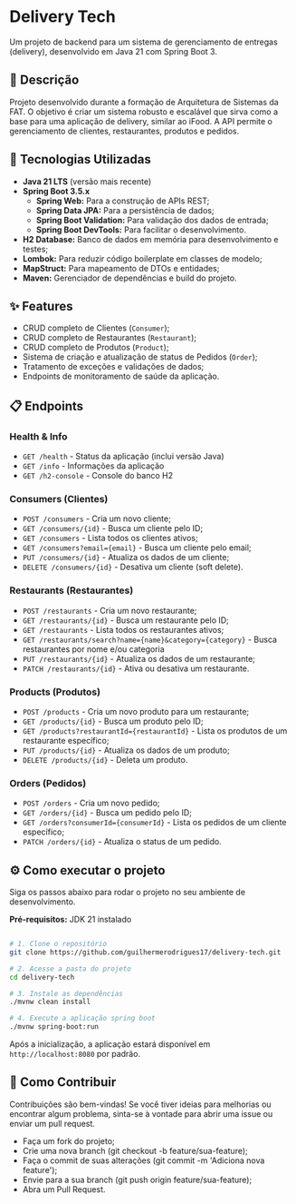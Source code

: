 # Delivery Tech

Um projeto de backend para um sistema de gerenciamento de entregas (delivery),
desenvolvido em Java 21 com Spring Boot 3.

## 📝 Descrição

Projeto desenvolvido durante a formação de Arquitetura de Sistemas da FAT. O
objetivo é criar um sistema robusto e escalável que sirva como a base para uma
aplicação de delivery, similar ao iFood. A API permite o gerenciamento de
clientes, restaurantes, produtos e pedidos.

## 🚀 Tecnologias Utilizadas

- **Java 21 LTS** (versão mais recente)
- **Spring Boot 3.5.x**
    - **Spring Web:** Para a construção de APIs REST;
    - **Spring Data JPA:** Para a persistência de dados;
    - **Spring Boot Validation:** Para validação dos dados de entrada;
    - **Spring Boot DevTools:** Para facilitar o desenvolvimento.
- **H2 Database:** Banco de dados em memória para desenvolvimento e testes;
- **Lombok:** Para reduzir código boilerplate em classes de modelo;
- **MapStruct:** Para mapeamento de DTOs e entidades;
- **Maven:** Gerenciador de dependências e build do projeto.

## ✨ Features

- CRUD completo de Clientes (``Consumer``);
- CRUD completo de Restaurantes (``Restaurant``);
- CRUD completo de Produtos (``Product``);
- Sistema de criação e atualização de status de Pedidos (``Order``);
- Tratamento de exceções e validações de dados;
- Endpoints de monitoramento de saúde da aplicação.

## 📋 Endpoints

### Health & Info

- ``GET /health`` - Status da aplicação (inclui versão Java)
- ``GET /info`` - Informações da aplicação
- ``GET /h2-console`` - Console do banco H2

### Consumers (Clientes)

- ``POST /consumers`` - Cria um novo cliente;
- ``GET /consumers/{id}`` - Busca um cliente pelo ID;
- ``GET /consumers`` - Lista todos os clientes ativos;
- ``GET /consumers?email={email}`` - Busca um cliente pelo email;
- ``PUT /consumers/{id}`` - Atualiza os dados de um cliente;
- ``DELETE /consumers/{id}`` - Desativa um cliente (soft delete).

### Restaurants (Restaurantes)

- ``POST /restaurants`` - Cria um novo restaurante;
- ``GET /restaurants/{id}`` - Busca um restaurante pelo ID;
- ``GET /restaurants`` - Lista todos os restaurantes ativos;
- ``GET /restaurants/search?name={name}&category={category}`` - Busca
  restaurantes por nome e/ou categoria
- ``PUT /restaurants/{id}`` - Atualiza os dados de um restaurante;
- ``PATCH /restaurants/{id}`` - Ativa ou desativa um restaurante.

### Products (Produtos)

- ``POST /products`` - Cria um novo produto para um restaurante;
- ``GET /products/{id}`` - Busca um produto pelo ID;
- ``GET /products?restaurantId={restaurantId}`` - Lista os produtos de um
  restaurante específico;
- ``PUT /products/{id}`` - Atualiza os dados de um produto;
- ``DELETE /products/{id}`` - Deleta um produto.

### Orders (Pedidos)

- ``POST /orders`` - Cria um novo pedido;
- ``GET /orders/{id}`` - Busca um pedido pelo ID;
- ``GET /orders?consumerId={consumerId}`` - Lista os pedidos de um cliente
  específico;
- ``PATCH /orders/{id}`` - Atualiza o status de um pedido.

## ⚙️ Como executar o projeto

Siga os passos abaixo para rodar o projeto no seu ambiente de desenvolvimento.

**Pré-requisitos:** JDK 21 instalado

```Bash

# 1. Clone o repositório
git clone https://github.com/guilhermerodrigues17/delivery-tech.git

# 2. Acesse a pasta do projeto
cd delivery-tech

# 3. Instale as dependências
./mvnw clean install

# 4. Execute a aplicação spring boot
./mvnw spring-boot:run

```

Após a inicialização, a aplicação estará disponível em `http://localhost:8080`
por padrão.

## 🤝 Como Contribuir

Contribuições são bem-vindas! Se você tiver ideias para melhorias ou encontrar
algum problema, sinta-se à vontade para abrir uma issue ou enviar um pull
request.

- Faça um fork do projeto;
- Crie uma nova branch (git checkout -b feature/sua-feature);
- Faça o commit de suas alterações (git commit -m 'Adiciona nova feature');
- Envie para a sua branch (git push origin feature/sua-feature);
- Abra um Pull Request.